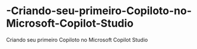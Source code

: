 # -Criando-seu-primeiro-Copiloto-no-Microsoft-Copilot-Studio
 Criando seu primeiro Copiloto no Microsoft Copilot Studio
